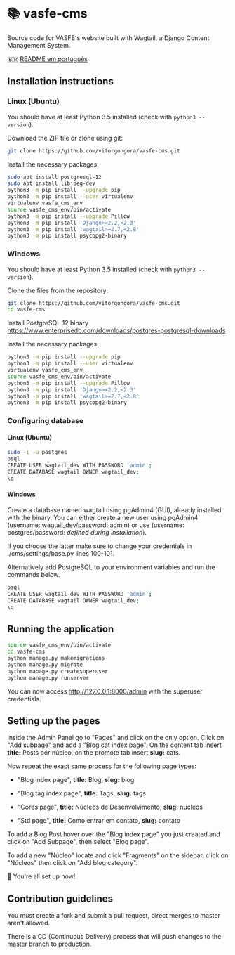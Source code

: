 # :books: vasfe-cms
Source code for VASFE's website built with Wagtail, a Django Content Management System.

:brazil: [README em português](https://github.com/vitorgongora/vasfe-cms/blob/master/README.pt-BR.md)
## Installation instructions
### Linux (Ubuntu)
You should have at least Python 3.5 installed (check with ```python3 --version```).<br/>

Download the ZIP file or clone using git:<br/>
```bash
git clone https://github.com/vitorgongora/vasfe-cms.git
```

Install the necessary packages:
```bash
sudo apt install postgresql-12
sudo apt install libjpeg-dev
python3 -m pip install --upgrade pip
python3 -m pip install --user virtualenv
virtualenv vasfe_cms_env
source vasfe_cms_env/bin/activate
python3 -m pip install --upgrade Pillow
python3 -m pip install 'Django>=2.2,<2.3'
python3 -m pip install 'wagtail>=2.7,<2.8'
python3 -m pip install psycopg2-binary
```

### Windows
You should have at least Python 3.5 installed (check with ```python3 --version```).<br/>

Clone the files from the repository:<br/>
```bash
git clone https://github.com/vitorgongora/vasfe-cms.git
cd vasfe-cms
```
Install PostgreSQL 12 binary https://www.enterprisedb.com/downloads/postgres-postgresql-downloads<br/>

Install the necessary packages:
```bash
python3 -m pip install --upgrade pip
python3 -m pip install --user virtualenv
virtualenv vasfe_cms_env
source vasfe_cms_env/bin/activate
python3 -m pip install --upgrade Pillow
python3 -m pip install 'Django>=2.2,<2.3'
python3 -m pip install 'wagtail>=2.7,<2.8'
python3 -m pip install psycopg2-binary
```

### Configuring database
#### Linux (Ubuntu)
```bash
sudo -i -u postgres
psql
CREATE USER wagtail_dev WITH PASSWORD 'admin';
CREATE DATABASE wagtail OWNER wagtail_dev;
\q
```

#### Windows
Create a database named wagtail using pgAdmin4 (GUI), already installed with the binary.
You can either create a new user using pgAdmin4 (username: wagtail_dev/password: admin) or use 
(username: postgres/password: *defined during installation*).

If you choose the latter make sure to change your credentials in ./cms/settings/base.py lines 100-101.

Alternatively add PostgreSQL to your environment variables and run the commands below.
```bash
psql
CREATE USER wagtail_dev WITH PASSWORD 'admin';
CREATE DATABASE wagtail OWNER wagtail_dev;
\q
```

## Running the application
```bash
source vasfe_cms_env/bin/activate
cd vasfe-cms
python manage.py makemigrations
python manage.py migrate
python manage.py createsuperuser
python manage.py runserver
```

You can now access http://127.0.0.1:8000/admin with the superuser credentials.

## Setting up the pages
Inside the Admin Panel go to "Pages" and click on the only option.
Click on "Add subpage" and add a "Blog cat index page". On the content tab insert **title:** Posts por núcleo, on the
promote tab insert **slug:** cats.

Now repeat the exact same process for the following page types:

* "Blog index page", **title:** Blog, **slug:** blog

* "Blog tag index page", **title:** Tags, **slug:** tags

* "Cores page", **title:** Núcleos de Desenvolvimento, **slug:** nucleos

* "Std page", **title:** Como entrar em contato, **slug:** contato

To add a Blog Post hover over the "Blog index page" you just created and click on "Add Subpage", then select "Blog page".

To add a new "Núcleo" locate and click "Fragments" on the sidebar, click on "Núcleos" then click on "Add blog category".

:tada: You're all set up now!

## Contribution guidelines
You must create a fork and submit a pull request, direct merges to master aren't allowed.

There is a CD (Continuous Delivery) process that will push changes to the master branch to production.
